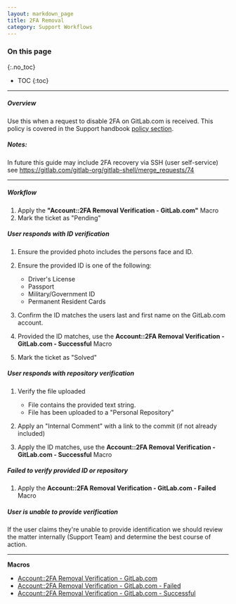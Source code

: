 ```yaml
---
layout: markdown_page
title: 2FA Removal
category: Support Workflows
---
```


### On this page
{:.no_toc}

- TOC
{:toc}

----

##### Overview

Use this when a request to disable 2FA on GitLab.com is received. This policy is covered in the Support handbook [policy section](https://about.gitlab.com/handbook/support/#removal-of-2fa-a-name2faremovala). 

##### Notes: 

In future this guide may include 2FA recovery via SSH (user self-service) see <https://gitlab.com/gitlab-org/gitlab-shell/merge_requests/74>

______________

##### Workflow

1. Apply the **"Account::2FA Removal Verification - GitLab.com"** Macro
2. Mark the ticket as "Pending"

##### User responds with ID verification 

1. Ensure the provided photo includes the persons face and ID.

1. Ensure the provided ID is one of the following:
    + Driver's License
    + Passport
    + Military/Government ID
    + Permanent Resident Cards

1. Confirm the ID matches the users last and first name on the GitLab.com account.

1. Provided the ID matches, use the **Account::2FA Removal Verification - GitLab.com - Successful** Macro
2. Mark the ticket as "Solved"


##### User responds with repository verification 

1. Verify the file uploaded
    + File contains the provided text string.
    + File has been uploaded to a "Personal Repository"

2. Apply an "Internal Comment" with a link to the commit (if not already included)
3. Apply the ID matches, use the **Account::2FA Removal Verification - GitLab.com - Successful** Macro

##### Failed to verify provided ID or repository 

1. Apply the **Account::2FA Removal Verification - GitLab.com - Failed** Macro


##### User is unable to provide verification

If the user claims they're unable to provide identification we should review the matter internally (Support Team) and determine the best course of action. 

__________________

**Macros**

* [Account::2FA Removal Verification - GitLab.com](https://gitlab.zendesk.com/agent/admin/macros/103721068)
* [Account::2FA Removal Verification - GitLab.com - Failed](https://gitlab.zendesk.com/agent/admin/macros/103790308)
* [Account::2FA Removal Verification - GitLab.com - Successful](https://gitlab.zendesk.com/agent/admin/macros/103772548)

